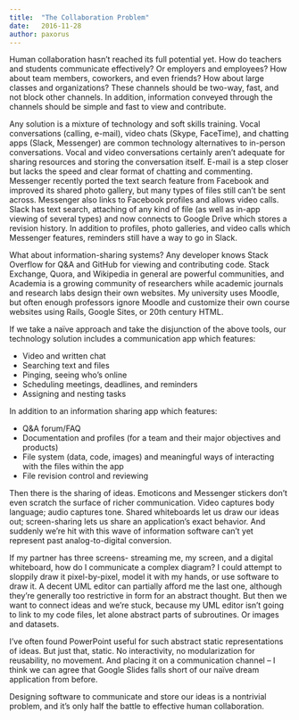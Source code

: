 ```yaml
---
title:  "The Collaboration Problem"
date:   2016-11-28
author: paxorus
---
```


Human collaboration hasn’t reached its full potential yet. How do teachers and students communicate effectively? Or employers and employees? How about team members, coworkers, and even friends? How about large classes and organizations? These channels should be two-way, fast, and not block other channels. In addition, information conveyed through the channels should be simple and fast to view and contribute.

Any solution is a mixture of technology and soft skills training. Vocal conversations (calling, e-mail), video chats (Skype, FaceTime), and chatting apps (Slack, Messenger) are common technology alternatives to in-person conversations. Vocal and video conversations certainly aren’t adequate for sharing resources and storing the conversation itself. E-mail is a step closer but lacks the speed and clear format of chatting and commenting. Messenger recently ported the text search feature from Facebook and improved its shared photo gallery, but many types of files still can’t be sent across. Messenger also links to Facebook profiles and allows video calls. Slack has text search, attaching of any kind of file (as well as in-app viewing of several types) and now connects to Google Drive which stores a revision history. In addition to profiles, photo galleries, and video calls which Messenger features, reminders still have a way to go in Slack.

What about information-sharing systems? Any developer knows Stack Overflow for Q&A and GitHub for viewing and contributing code. Stack Exchange, Quora, and Wikipedia in general are powerful communities, and Academia is a growing community of researchers while academic journals and research labs design their own websites. My university uses Moodle, but often enough professors ignore Moodle and customize their own course websites using Rails, Google Sites, or 20th century HTML.

If we take a naïve approach and take the disjunction of the above tools, our technology solution includes a communication app which features:

- Video and written chat
- Searching text and files
- Pinging, seeing who’s online
- Scheduling meetings, deadlines, and reminders
- Assigning and nesting tasks

In addition to an information sharing app which features:

- Q&A forum/FAQ
- Documentation and profiles (for a team and their major objectives and products)
- File system (data, code, images) and meaningful ways of interacting with the files within the app
- File revision control and reviewing

Then there is the sharing of ideas. Emoticons and Messenger stickers don’t even scratch the surface of richer communication. Video captures body language; audio captures tone. Shared whiteboards let us draw our ideas out; screen-sharing lets us share an application’s exact behavior. And suddenly we’re hit with this wave of information software can’t yet represent past analog-to-digital conversion.

If my partner has three screens- streaming me, my screen, and a digital whiteboard, how do I communicate a complex diagram? I could attempt to sloppily draw it pixel-by-pixel, model it with my hands, or use software to draw it. A decent UML editor can partially afford me the last one, although they’re generally too restrictive in form for an abstract thought. But then we want to connect ideas and we’re stuck, because my UML editor isn’t going to link to my code files, let alone abstract parts of subroutines. Or images and datasets.

I’ve often found PowerPoint useful for such abstract static representations of ideas. But just that, static.  No interactivity, no modularization for reusability, no movement. And placing it on a communication channel – I think we can agree that Google Slides falls short of our naïve dream application from before.

Designing software to communicate and store our ideas is a nontrivial problem, and it’s only half the battle to effective human collaboration.